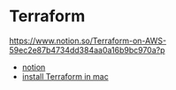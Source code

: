 # Terraform 
https://www.notion.so/Terraform-on-AWS-59ec2e87b4734dd384aa0a16b9bc970a?p

- [notion](https://www.notion.so/Terraform-on-AWS-59ec2e87b4734dd384aa0a16b9bc970a?pvs=4
)
- [install Terraform in mac](https://www.terraformpilot.com/articles/upgrading-terraform-to-a-specific-version/)
